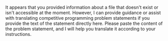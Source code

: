 It appears that you provided information about a file that doesn't exist or isn't accessible at the moment. However, I can provide guidance or assist with translating competitive programming problem statements if you provide the text of the statement directly here. Please paste the content of the problem statement, and I will help you translate it according to your instructions.